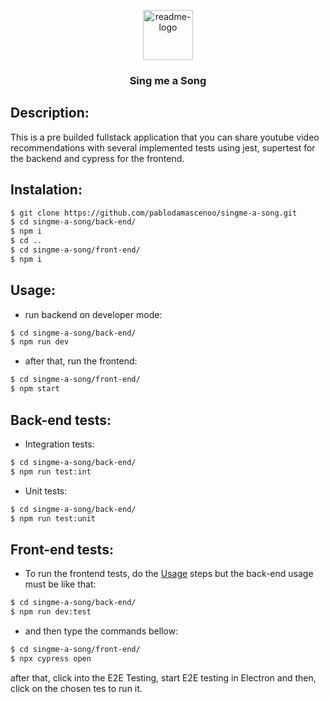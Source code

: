 <p align="center">
  <a href="https://github.com/JV-Albuquerque-S/Sing-Me-A-Song">
    <img src="https://notion-emojis.s3-us-west-2.amazonaws.com/prod/svg-twitter/1f399-fe0f.svg" alt="readme-logo" width="80" height="80">

  </a>

  <h3 align="center">
    Sing me a Song
  </h3>
</p>

## Description:

This is a pre builded fullstack application that you can share youtube video recommendations with several implemented tests using jest, supertest for the backend and cypress for the frontend.

<!-- ## Database deploy link
https://back-end-template-example.com/ -->

## Instalation:

```bash
$ git clone https://github.com/pablodamascenoo/singme-a-song.git
$ cd singme-a-song/back-end/
$ npm i
$ cd ..
$ cd singme-a-song/front-end/
$ npm i
```

## Usage:

- run backend on developer mode:

```bash
$ cd singme-a-song/back-end/
$ npm run dev
```

- after that, run the frontend:

```bash
$ cd singme-a-song/front-end/
$ npm start
```

## Back-end tests:

- Integration tests:

```bash
$ cd singme-a-song/back-end/
$ npm run test:int
```

- Unit tests:

```bash
$ cd singme-a-song/back-end/
$ npm run test:unit
```

## Front-end tests:

- To run the frontend tests, do the [Usage](#Usage) steps but the back-end usage must be like that:

```bash
$ cd singme-a-song/back-end/
$ npm run dev:test
```

- and then type the commands bellow:

```bash
$ cd singme-a-song/front-end/
$ npx cypress open
```

after that, click into the E2E Testing, start E2E testing in Electron and then, click on the chosen tes to run it.
